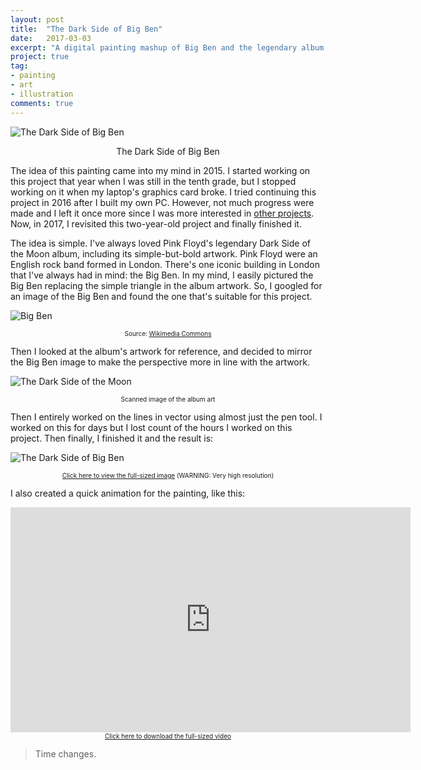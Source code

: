 ```yaml
---
layout: post
title:  "The Dark Side of Big Ben"
date:   2017-03-03
excerpt: "A digital painting mashup of Big Ben and the legendary album art."
project: true
tag:
- painting
- art
- illustration
comments: true
---
```


![The Dark Side of Big Ben](https://www.dropbox.com/s/v32a6mtzj6vey3z/dsobb_res.png?dl=1)  
    
<center>The Dark Side of Big Ben</center>

The idea of this painting came into my mind in 2015. I started working on this
project that year when I was still in the tenth grade, but I stopped working on
it when my laptop's graphics card broke. I tried continuing this project in 2016
after I built my own PC. However, not much progress were made and I left it once
more since I was more interested in [other projects](https://laymonage.com/projects).  
Now, in 2017, I revisited this two-year-old project and finally finished it.  

The idea is simple. I've always loved Pink Floyd's legendary Dark Side of the Moon
album, including its simple-but-bold artwork. Pink Floyd were an English rock band
formed in London. There's one iconic building in London that I've always had in mind:
the Big Ben. In my mind, I easily pictured the Big Ben replacing the simple triangle
in the album artwork. So, I googled for an image of the Big Ben and found the one
that's suitable for this project.  
  

![Big Ben](https://upload.wikimedia.org/wikipedia/commons/e/ec/Big_Ben_-_Detalle.JPG)  
<center style="font-size: x-small;">Source: <a href="https://commons.wikimedia.org/wiki/File:Big_Ben_-_Detalle.JPG">Wikimedia Commons</a></center>  

Then I looked at the album's artwork for reference, and decided to mirror the Big Ben
image to make the perspective more in line with the artwork.  
  

![The Dark Side of the Moon](https://www.dropbox.com/s/6f4xxq56oag8bsn/dsotm.png?dl=1)  
<center style="font-size: x-small;">Scanned image of the album art</center>  
  
Then I entirely worked on the lines in vector using almost just the pen tool. I worked
on this for days but I lost count of the hours I worked on this project. Then finally,
I finished it and the result is:  
  

![The Dark Side of Big Ben](https://www.dropbox.com/s/v32a6mtzj6vey3z/dsobb_res.png?dl=1)  
<center style="font-size: x-small;"><a href="https://www.dropbox.com/s/h7s4nyqzhmetu61/dsobb.png?dl=1">Click here to view the full-sized image</a> (WARNING: Very high resolution)</center>  

I also created a quick animation for the painting, like this:
<center><iframe width="640" height="360" src="https://www.youtube.com/embed/CEDrikeKgZs" frameborder="0"> </iframe></center>
<center style="font-size: x-small;"><a href="https://www.dropbox.com/s/6q4o7qya7ogpiy2/dsobb.mp4?dl=1">Click here to download the full-sized video</a></center>  

> Time changes. 
